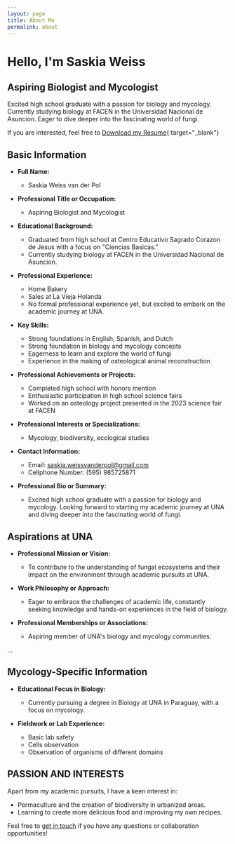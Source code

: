 ```yaml
---
layout: page
title: About Me
permalink: about
---
```


# Hello, I'm Saskia Weiss

## Aspiring Biologist and Mycologist

Excited high school graduate with a passion for biology and mycology. Currently studying biology at FACEN in the Universidad Nacional de Asuncion. Eager to dive deeper into the fascinating world of fungi.

If you are interested, feel free to [Download my Resume](./path/to/your/resume.pdf){:target="_blank"}

## Basic Information

- **Full Name:**
  - Saskia Weiss van der Pol

- **Professional Title or Occupation:**
  - Aspiring Biologist and Mycologist

- **Educational Background:**
  - Graduated from high school at Centro Educativo Sagrado Corazon de Jesus with a focus on "Ciencias Basicas."
  - Currently studying biology at FACEN in the Universidad Nacional de Asuncion.

- **Professional Experience:**
  - Home Bakery
  - Sales at La Vieja Holanda
  - No formal professional experience yet, but excited to embark on the academic journey at UNA.

- **Key Skills:**
  - Strong foundations in English, Spanish, and Dutch
  - Strong foundation in biology and mycology concepts
  - Eagerness to learn and explore the world of fungi
  - Experience in the making of osteological animal reconstruction

- **Professional Achievements or Projects:**
  - Completed high school with honors mention
  - Enthusiastic participation in high school science fairs
  - Worked on an osteology project presented in the 2023 science fair at FACEN

- **Professional Interests or Specializations:**
  - Mycology, biodiversity, ecological studies

- **Contact Information:**
  - Email: saskia.weissvanderpol@gmail.com
  - Cellphone Number: (595) 985725871

- **Professional Bio or Summary:**
  - Excited high school graduate with a passion for biology and mycology. Looking forward to starting my academic journey at UNA and diving deeper into the fascinating world of fungi.

## Aspirations at UNA

- **Professional Mission or Vision:**
  - To contribute to the understanding of fungal ecosystems and their impact on the environment through academic pursuits at UNA.

- **Work Philosophy or Approach:**
  - Eager to embrace the challenges of academic life, constantly seeking knowledge and hands-on experiences in the field of biology.

- **Professional Memberships or Associations:**
  - Aspiring member of UNA's biology and mycology communities.

...

## Mycology-Specific Information

- **Educational Focus in Biology:**
  - Currently pursuing a degree in Biology at UNA in Paraguay, with a focus on mycology.

- **Fieldwork or Lab Experience:**
  - Basic lab safety
  - Cells observation
  - Observation of organisms of different domains

## PASSION AND INTERESTS

Apart from my academic pursuits, I have a keen interest in:
- Permaculture and the creation of biodiversity in urbanized areas.
- Learning to create more delicious food and improving my own recipes.

Feel free to [get in touch](mailto:saskia.weissvanderpol@gmail.com) if you have any questions or collaboration opportunities!

